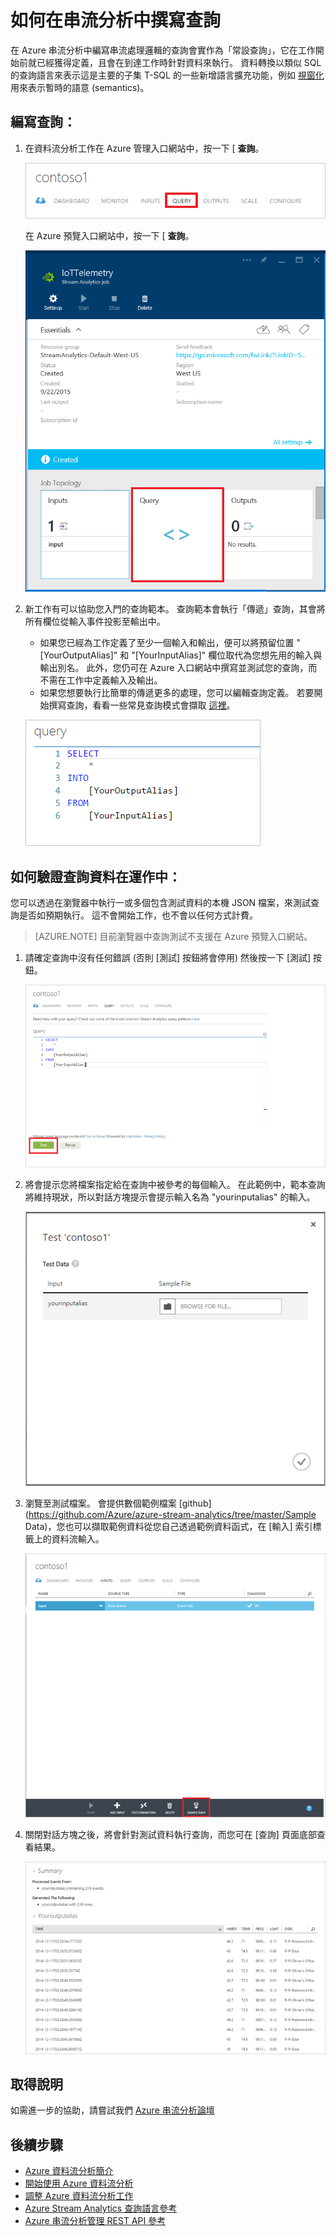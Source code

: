 <properties 
    pageTitle="如何在串流分析中編寫查詢 | Microsoft Azure" 
    description="在串流分析中編寫查詢及查詢資料 | 學習路徑區段。"
    keywords="how to write queries, query data, write a query, writing queries"
    documentationCenter=""
    services="stream-analytics"
    authors="jeffstokes72" 
    manager="paulettm" 
    editor="cgronlun"/>

<tags 
    ms.service="stream-analytics" 
    ms.devlang="na" 
    ms.topic="article" 
    ms.tgt_pltfrm="na" 
    ms.workload="data-services" 
    ms.date="12/11/2015" 
    ms.author="jeffstok"/>

# 如何在串流分析中撰寫查詢

在 Azure 串流分析中編寫串流處理邏輯的查詢會實作為「常設查詢」，它在工作開始前就已經獲得定義，且會在到達工作時針對資料來執行。 資料轉換以類似 SQL 的查詢語言來表示這是主要的子集 T-SQL 的一些新增語言擴充功能，例如 [視窗化](https://msdn.microsoft.com/library/azure/dn835019.aspx) 用來表示暫時的語意 (semantics)。

## 編寫查詢： ##

1. 在資料流分析工作在 Azure 管理入口網站中，按一下 [ **查詢**。

    ![選取查詢](./media/stream-analytics-write-queries/1-stream-analytics-write-queries.png)  

    在 Azure 預覽入口網站中，按一下 [ **查詢**。

    ![選取查詢預覽](./media/stream-analytics-write-queries/query-preview-portal.png)  

2.  新工作有可以協助您入門的查詢範本。 查詢範本會執行「傳遞」查詢，其會將所有欄位從輸入事件投影至輸出中。  

    - 如果您已經為工作定義了至少一個輸入和輸出，便可以將預留位置 "[YourOutputAlias]" 和 "[YourInputAlias]" 欄位取代為您想先用的輸入與輸出別名。 此外，您仍可在 Azure 入口網站中撰寫並測試您的查詢，而不需在工作中定義輸入及輸出。
    - 如果您想要執行比簡單的傳遞更多的處理，您可以編輯查詢定義。 若要開始撰寫查詢，看看一些常見查詢模式會擷取 [這裡](stream-analytics-stream-analytics-query-patterns.md)。  
  
    ![查詢資料視窗](./media/stream-analytics-write-queries/2-stream-analytics-write-queries.png)  

## 如何驗證查詢資料在運作中： ##

您可以透過在瀏覽器中執行一或多個包含測試資料的本機 JSON 檔案，來測試查詢是否如預期執行。 這不會開始工作，也不會以任何方式計費。

> [AZURE.NOTE] 目前瀏覽器中查詢測試不支援在 Azure 預覽入口網站。  

1.  請確定查詢中沒有任何錯誤 (否則 [測試] 按鈕將會停用) 然後按一下 [測試] 按鈕。  

    ![查詢資料測試](./media/stream-analytics-write-queries/3-stream-analytics-write-queries.png)  

2.  將會提示您將檔案指定給在查詢中被參考的每個輸入。 在此範例中，範本查詢將維持現狀，所以對話方塊提示會提示輸入名為 "yourinputalias" 的輸入。  

    ![輪詢資料查詢](./media/stream-analytics-write-queries/4-stream-analytics-write-queries.png)  

3.  瀏覽至測試檔案。 會提供數個範例檔案 [github](https://github.com/Azure/azure-stream-analytics/tree/master/Sample Data)，您也可以擷取範例資料從您自己透過範例資料函式，在 [輸入] 索引標籤上的資料流輸入。  

    ![查詢輸入](./media/stream-analytics-write-queries/5-stream-analytics-write-queries.png)  

4.  關閉對話方塊之後，將會針對測試資料執行查詢，而您可在 [查詢] 頁面底部查看結果。  

    ![查詢摘要](./media/stream-analytics-write-queries/6-stream-analytics-write-queries.png)  

## 取得說明
如需進一步的協助，請嘗試我們 [Azure 串流分析論壇](https://social.msdn.microsoft.com/Forums/en-US/home?forum=AzureStreamAnalytics)

## 後續步驟

- [Azure 資料流分析簡介](stream-analytics-introduction.md)
- [開始使用 Azure 資料流分析](stream-analytics-get-started.md)
- [調整 Azure 資料流分析工作](stream-analytics-scale-jobs.md)
- [Azure Stream Analytics 查詢語言參考](https://msdn.microsoft.com/library/azure/dn834998.aspx)
- [Azure 串流分析管理 REST API 參考](https://msdn.microsoft.com/library/azure/dn835031.aspx)
